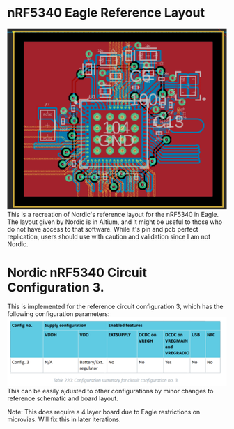 # nRF5340 Eagle Reference Layout
![alt text](https://github.com/bscoventry/nRF5340_ReferenceLayout_Eagle/blob/main/LayoutImage.png?raw=true)
This is a recreation of Nordic's reference layout for the nRF5340 in Eagle. The layout given by Nordic is in Altium, and it might be useful to those who do not have access to that software. While it's pin and pcb perfect replication, users should use with caution and validation since I am not Nordic.

# Nordic nRF5340 Circuit Configuration 3.
This is implemented for the reference circuit configuration 3, which has the following configuration parameters:
![alt text](https://github.com/bscoventry/nRF5340_ReferenceLayout_Eagle/blob/main/nrf5340_config3.png?raw=true)
This can be easily ajdusted to other configurations by minor changes to reference schematic and board layout.

Note: This does require a 4 layer board due to Eagle restrictions on microvias. Will fix this in later iterations.
